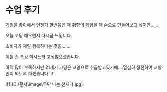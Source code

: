 # 수업 후기

게임을 좋아해서 언젠가 한번쯤은 제 취향의 게임을 제 손으로 만들어보고 싶지만.......

오늘 코딩 배우면서 다시금 느낍니다.

소비자가 제일 행복하다는 것을.......

이틀 간 특강 하시느라 고생많으셨습니다. 

아직 많이 부족하지만 21세기 코딩은 교양으로 취급받고있기에....열심히 정진하여 교양인이 되도록 하겠습니다...!

![1](D:\문서\image\무민 나는 천재다.jpg)
